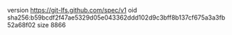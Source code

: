 version https://git-lfs.github.com/spec/v1
oid sha256:b59bcdf2f47ae5329d05e043362ddd102d9c3bff8b137cf675a3a3fb52a68f02
size 8866

